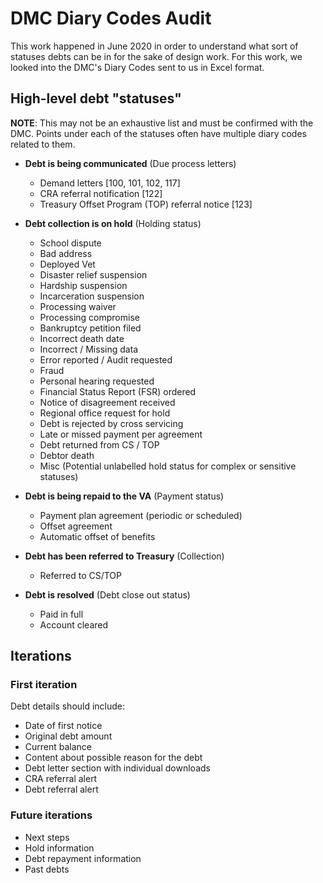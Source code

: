 # DMC Diary Codes Audit

This work happened in June 2020 in order to understand what sort of statuses debts can be in for the sake of design work. For this work, we looked into the DMC's Diary Codes sent to us in Excel format.

## High-level debt "statuses"
**NOTE**: This may not be an exhaustive list and must be confirmed with the DMC. Points under each of the statuses often have multiple diary codes related to them.

- **Debt is being communicated** (Due process letters)
  -   Demand letters [100, 101, 102, 117]
  -   CRA referral notification [122]
  -   Treasury Offset Program (TOP) referral notice [123]

- **Debt collection is on hold** (Holding status)
  -   School dispute
  -   Bad address
  -   Deployed Vet
  -   Disaster relief suspension
  -   Hardship suspension
  -   Incarceration suspension
  -   Processing waiver
  -   Processing compromise
  -   Bankruptcy petition filed
  -   Incorrect death date
  -   Incorrect / Missing data
  -   Error reported / Audit requested
  -   Fraud
  -   Personal hearing requested
  -   Financial Status Report (FSR) ordered
  -   Notice of disagreement received
  -   Regional office request for hold
  -   Debt is rejected by cross servicing
  -   Late or missed payment per agreement
  -   Debt returned from CS / TOP
  -   Debtor death
  -   Misc (Potential unlabelled hold status for complex or sensitive statuses)

- **Debt is being repaid to the VA** (Payment status)
  -   Payment plan agreement (periodic or scheduled)
  -   Offset agreement
  -   Automatic offset of benefits

- **Debt has been referred to Treasury** (Collection)
  -   Referred to CS/TOP

- **Debt is resolved** (Debt close out status)
  -   Paid in full
  -   Account cleared
  
## Iterations
### First iteration
Debt details should include:
- Date of first notice
- Original debt amount
- Current balance
- Content about possible reason for the debt
- Debt letter section with individual downloads
- CRA referral alert
- Debt referral alert

### Future iterations
- Next steps
- Hold information
- Debt repayment information
- Past debts
